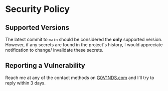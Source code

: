 # Security Policy

## Supported Versions

The latest commit to `main` should be considered the **only** supported version.
However, if any secrets are found in the project's history, I would appreciate notification to 
change/ invalidate these secrets. 

## Reporting a Vulnerability

Reach me at any of the contact methods on [G0V1NDS.com](https://G0V1NDS.com)
and I'll try to reply within 3 days. 
